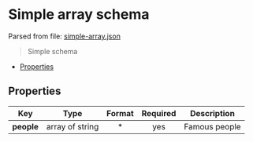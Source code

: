 # __Simple array schema__

Parsed from file: [simple-array.json](https://github.com/McCastles/JMC/blob/master/examples/simple/simple-array.json)
> Simple schema
* [Properties](#properties)
## __Properties__
|Key|Type|Format|Required|Description|
|-|:-:|:-:|:-:|-|
|__people__|array of string|*|yes|Famous people|